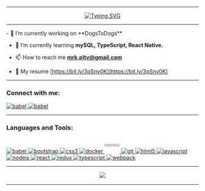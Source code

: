 <hr>
<div align="center">
  <a href="https://git.io/typing-svg"><img src="https://readme-typing-svg.herokuapp.com?font=Courier+Prime&size=30&duration=6000&pause=300&color=000000&center=true&multiline=true&width=650&height=100&lines=Hi+%F0%9F%91%8B%2C+My+name+is+Mark;I+am+Full+Stack+JavaScript+developer" alt="Typing SVG" /></a>
</div>
</hr>

<hr>
- 🔭 I’m currently working on **DogsToDogs**

- 🌱 I’m currently learning **mySQL, TypeScript, React Native.**

- 📫 How to reach me **mrk.pltv@gmail.com**

- 📄 My resume [https://bit.ly/3qSnv0K](https://bit.ly/3qSnv0K)
</hr>

<hr>
<h3 align="left">Connect with me:</h3>
<p align="left">
<a href="https://www.instagram.com/mrk_pltv/" target="_blank" rel="noreferrer"> 
<img src="https://cdn-icons-png.flaticon.com/512/1419/1419647.png" alt="babel" width="40" height="40"/> 
</a>
<a href="https://t.me/mrk_pltv" target="_blank" rel="noreferrer"> 
<img src="https://cdn-icons-png.flaticon.com/512/3536/3536705.png" alt="babel" width="40" height="40"/> 
</a>
<hr></hr>

<h3 align="left">Languages and Tools:</h3>
<p align="left">
<a href="https://babeljs.io/" target="_blank" rel="noreferrer"> 
<img src="https://www.vectorlogo.zone/logos/babeljs/babeljs-icon.svg" alt="babel" width="40" height="40"/> 
</a> 
<a href="https://getbootstrap.com" target="_blank" rel="noreferrer"> 
<img src="https://cdn-icons-png.flaticon.com/512/5968/5968680.png" alt="bootstrap" width="40" height="40"/> </a> 
<a href="https://www.w3schools.com/css/" target="_blank" rel="noreferrer">
<img src="https://cdn-icons-png.flaticon.com/512/802/802200.png" alt="css3" width="40" height="40"/> </a> 
<a href="https://www.docker.com/" target="_blank" rel="noreferrer">
<img src="https://cdn-icons-png.flaticon.com/512/5969/5969120.png" alt="docker" width="40" height="40"/> </a> <a href="https://expressjs.com" target="_blank" rel="noreferrer">
<img src="https://raw.githubusercontent.com/devicons/devicon/master/icons/express/express-original-wordmark.svg" alt="express" width="40" height="40"/> </a>
<a href="https://git-scm.com/" target="_blank" rel="noreferrer">
<img src="https://cdn-icons-png.flaticon.com/512/7182/7182236.png" alt="git" width="40" height="40"/> </a> 
<a href="https://www.w3.org/html/" target="_blank" rel="noreferrer">
<img src="https://cdn-icons-png.flaticon.com/512/569/569835.png" alt="html5" width="40" height="40"/> </a> 
<a href="https://developer.mozilla.org/en-US/docs/Web/JavaScript" target="_blank" rel="noreferrer">
<img src="https://cdn-icons-png.flaticon.com/512/460/460771.png" alt="javascript" width="40" height="40"/> </a>
<a href="https://nodejs.org" target="_blank" rel="noreferrer">
<img src="https://pic.onlinewebfonts.com/svg/img_437043.png" alt="nodejs" width="40" height="40"/> </a> <a href="https://reactjs.org/" target="_blank" rel="noreferrer">
<img src="https://cdn-icons-png.flaticon.com/512/1125/1125259.png" alt="react" width="40" height="40"/> </a>
<a href="https://redux.js.org" target="_blank" rel="noreferrer">
<img src="https://cdn4.iconfinder.com/data/icons/logos-brands-5/24/redux-512.png" alt="redux" width="40" height="40"/> </a> 
<a href="https://www.typescriptlang.org/" target="_blank" rel="noreferrer"> 
<img src="https://cdn-icons-png.flaticon.com/512/5968/5968566.png" alt="typescript" width="40" height="40"/> </a> 
<a href="https://webpack.js.org" target="_blank" rel="noreferrer"> 
<img src="https://upload.wikimedia.org/wikipedia/commons/thumb/6/6c/Cib-webpack_%28CoreUI_Icons_v1.0.0%29.svg/2048px-Cib-webpack_%28CoreUI_Icons_v1.0.0%29.svg.png" alt="webpack" width="40" height="40"/> </a>
</p>
</hr>

<hr>
<div align="center">
  <img style="height: auto; width: 40%;" class="img" src="https://github-readme-stats.vercel.app/api/top-langs/?username=KelebRA31&theme=highcontrast&langs_count=8&layout=compact&hide_border=true" />
</div>
</hr>
<hr></hr>
